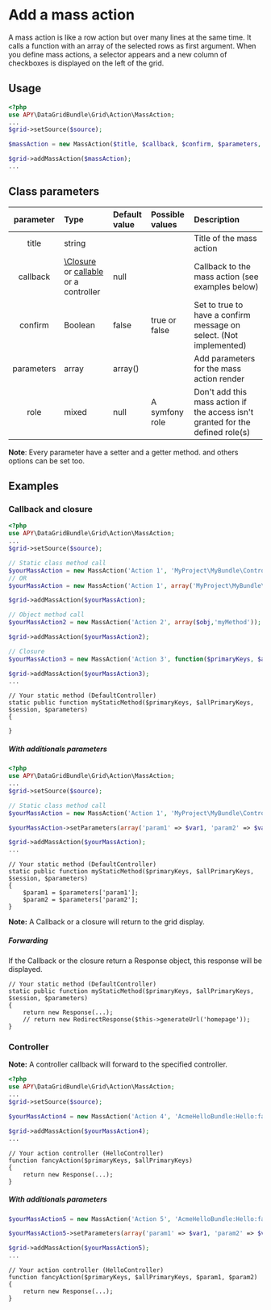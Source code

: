 Add a mass action
=================

A mass action is like a row action but over many lines at the same time.
It calls a function with an array of the selected rows as first argument.
When you define mass actions, a selector appears and a new column of checkboxes is displayed on the left of the grid.

## Usage
```php
<?php
use APY\DataGridBundle\Grid\Action\MassAction;
...
$grid->setSource($source);

$massAction = new MassAction($title, $callback, $confirm, $parameters, $role);

$grid->addMassAction($massAction);
...
```

## Class parameters

|parameter|Type|Default value|Possible values|Description|
|:--:|:--|:--|:--|:--|
|title|string|||Title of the mass action|
|callback|[\Closure](http://php.net/manual/en/functions.anonymous.php) or [callable](http://php.net/manual/en/language.types.callable.php) or a controller |null||Callback to the mass action (see examples below)|
|confirm|Boolean|false|true or false|Set to true to have a confirm message on select. (Not implemented)|
|parameters|array|array()||Add parameters for the mass action render|
|role|mixed|null|A symfony role|Don't add this mass action if the access isn't granted for the defined role(s)|

**Note**: Every parameter have a setter and a getter method. and others options can be set too.

## Examples

### Callback and closure

```php
<?php
use APY\DataGridBundle\Grid\Action\MassAction;
...
$grid->setSource($source);

// Static class method call
$yourMassAction = new MassAction('Action 1', 'MyProject\MyBundle\Controller\DefaultController::myStaticMethod');
// OR
$yourMassAction = new MassAction('Action 1', array('MyProject\MyBundle\Controller\DefaultController','myStaticMethod'));

$grid->addMassAction($yourMassAction);

// Object method call
$yourMassAction2 = new MassAction('Action 2', array($obj,'myMethod'));

$grid->addMassAction($yourMassAction2);

// Closure
$yourMassAction3 = new MassAction('Action 3', function($primaryKeys, $allPrimaryKeys, $session, $parameters) { ... });

$grid->addMassAction($yourMassAction3);
...
```

```
// Your static method (DefaultController)
static public function myStaticMethod($primaryKeys, $allPrimaryKeys, $session, $parameters)
{

}
```

##### With additionals parameters

```php
<?php
use APY\DataGridBundle\Grid\Action\MassAction;
...
$grid->setSource($source);

// Static class method call
$yourMassAction = new MassAction('Action 1', 'MyProject\MyBundle\Controller\DefaultController::myStaticMethod');

$yourMassAction->setParameters(array('param1' => $var1, 'param2' => $var2));

$grid->addMassAction($yourMassAction);
...
```

```
// Your static method (DefaultController)
static public function myStaticMethod($primaryKeys, $allPrimaryKeys, $session, $parameters)
{
    $param1 = $parameters['param1'];
    $param2 = $parameters['param2'];
}
```

**Note:** A Callback or a closure will return to the grid display.

##### Forwarding

If the Callback or the closure return a Response object, this response will be displayed.

```
// Your static method (DefaultController)
static public function myStaticMethod($primaryKeys, $allPrimaryKeys, $session, $parameters)
{
    return new Response(...);
    // return new RedirectResponse($this->generateUrl('homepage'));
}
```


### Controller

**Note:** A controller callback will forward to the specified controller.

```php
<?php
use APY\DataGridBundle\Grid\Action\MassAction;
...
$grid->setSource($source);

$yourMassAction4 = new MassAction('Action 4', 'AcmeHelloBundle:Hello:fancy');

$grid->addMassAction($yourMassAction4);
...
```

```
// Your action controller (HelloController)
function fancyAction($primaryKeys, $allPrimaryKeys)
{
	return new Response(...);
}
```

##### With additionals parameters

```php
$yourMassAction5 = new MassAction('Action 5', 'AcmeHelloBundle:Hello:fancy');

$yourMassAction5->setParameters(array('param1' => $var1, 'param2' => $var2));

$grid->addMassAction($yourMassAction5);
...
```

```
// Your action controller (HelloController)
function fancyAction($primaryKeys, $allPrimaryKeys, $param1, $param2)
{
	return new Response(...);
}
```
